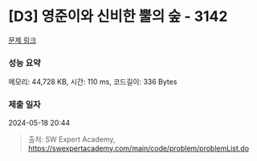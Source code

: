 # [D3] 영준이와 신비한 뿔의 숲 - 3142 

[문제 링크](https://swexpertacademy.com/main/code/problem/problemDetail.do?contestProbId=AV_6xWk6sbADFAWS) 

### 성능 요약

메모리: 44,728 KB, 시간: 110 ms, 코드길이: 336 Bytes

### 제출 일자

2024-05-18 20:44



> 출처: SW Expert Academy, https://swexpertacademy.com/main/code/problem/problemList.do